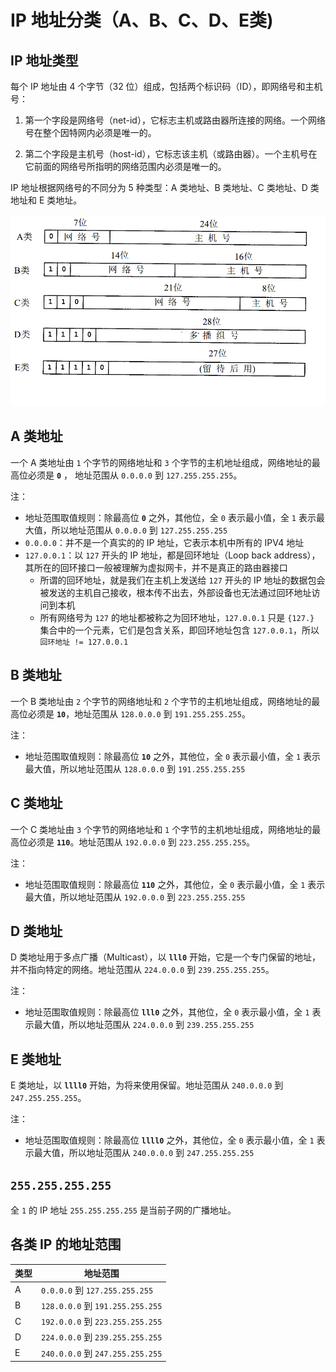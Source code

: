 # IP 地址分类（A、B、C、D、E类)

## IP 地址类型

每个 IP 地址由 4 个字节（32 位）组成，包括两个标识码（ID），即网络号和主机号：

1. 第一个字段是网络号（net-id），它标志主机或路由器所连接的网络。一个网络号在整个因特网内必须是唯一的。

2. 第二个字段是主机号（host-id），它标志该主机（或路由器）。一个主机号在它前面的网络号所指明的网络范围内必须是唯一的。

IP 地址根据网络号的不同分为 5 种类型：A 类地址、B 类地址、C 类地址、D 类地址和 E 类地址。

![IP 地址类型](./image/ip.png "IP 地址类型")

## A 类地址

一个 A 类地址由 ```1``` 个字节的网络地址和 ```3``` 个字节的主机地址组成，网络地址的最高位必须是 **```0```** ， 地址范围从 ```0.0.0.0``` 到 ```127.255.255.255```。

注：

- 地址范围取值规则：除最高位 **```0```** 之外，其他位，全 ```0``` 表示最小值，全 ```1``` 表示最大值，所以地址范围从 ```0.0.0.0``` 到 ```127.255.255.255```
- ```0.0.0.0```：并不是一个真实的的 IP 地址，它表示本机中所有的 IPV4 地址
- ```127.0.0.1```：以 ```127``` 开头的 IP 地址，都是回环地址（Loop back address），其所在的回环接口一般被理解为虚拟网卡，并不是真正的路由器接口
   - 所谓的回环地址，就是我们在主机上发送给 ```127``` 开头的 IP 地址的数据包会被发送的主机自己接收，根本传不出去，外部设备也无法通过回环地址访问到本机
   - 所有网络号为 ```127``` 的地址都被称之为回环地址，```127.0.0.1``` 只是 ```{127.}``` 集合中的一个元素，它们是包含关系，即回环地址包含 ```127.0.0.1```，所以 ```回环地址 != 127.0.0.1```

## B 类地址

一个 B 类地址由 ```2``` 个字节的网络地址和 ```2``` 个字节的主机地址组成，网络地址的最高位必须是 **```10```**，地址范围从 ```128.0.0.0``` 到 ```191.255.255.255```。

注：

- 地址范围取值规则：除最高位 **```10```** 之外，其他位，全 ```0``` 表示最小值，全 ```1``` 表示最大值，所以地址范围从 ```128.0.0.0``` 到 ```191.255.255.255```

## C 类地址

一个 C 类地址由 ```3``` 个字节的网络地址和 ```1``` 个字节的主机地址组成，网络地址的最高位必须是 **```110```**。地址范围从 ```192.0.0.0``` 到 ```223.255.255.255```。

注：

- 地址范围取值规则：除最高位 **```110```** 之外，其他位，全 ```0``` 表示最小值，全 ```1``` 表示最大值，所以地址范围从 ```192.0.0.0``` 到 ```223.255.255.255```

## D 类地址

D 类地址用于多点广播（Multicast），以 **```lll0```** 开始，它是一个专门保留的地址，并不指向特定的网络。地址范围从 ```224.0.0.0``` 到 ```239.255.255.255```。

注：

- 地址范围取值规则：除最高位 **```lll0```** 之外，其他位，全 ```0``` 表示最小值，全 ```1``` 表示最大值，所以地址范围从 ```224.0.0.0``` 到 ```239.255.255.255```

## E 类地址

E 类地址，以 **```llll0```** 开始，为将来使用保留。地址范围从 ```240.0.0.0``` 到 ```247.255.255.255```。

注：

- 地址范围取值规则：除最高位 **```llll0```** 之外，其他位，全 ```0``` 表示最小值，全 ```1``` 表示最大值，所以地址范围从 ```240.0.0.0``` 到 ```247.255.255.255```


## ```255.255.255.255```

全 ```1``` 的 IP 地址 ```255.255.255.255``` 是当前子网的广播地址。

## 各类 IP 的地址范围

|类型|地址范围|
|--|--|
|A|```0.0.0.0``` 到 ```127.255.255.255```|
|B|```128.0.0.0``` 到 ```191.255.255.255```|
|C|```192.0.0.0``` 到 ```223.255.255.255```|
|D|```224.0.0.0``` 到 ```239.255.255.255```|
|E|```240.0.0.0``` 到 ```247.255.255.255```|
